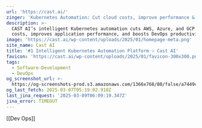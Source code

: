 ```yaml
---
url: 'https://cast.ai/'
zinger: 'Kubernetes Automation: Cut cloud costs, improve performance & enhance security'
description: >-
  CAST AI’s intelligent Kubernetes automation cuts AWS, Azure, and GCP cloud
  costs, improves application performance, and boosts DevOps productivity.
image: 'https://cast.ai/wp-content/uploads/2025/01/homepage-meta.png'
site_name: Cast AI
title: '#1 Intelligent Kubernetes Automation Platform – Cast AI'
favicon: 'https://cast.ai/wp-content/uploads/2025/01/favicon-300x300.png'
tags:
  - Software-Development
  - DevOps
og_screenshot_url: >-
  https://og-screenshots-prod.s3.amazonaws.com/1366x768/80/false/a7449c875f712ddbcea9b3062ec7627f011833f162e752f68c3d59a09a8baac1.jpeg
og_last_fetch: 2025-03-07T05:19:02.918Z
last_jina_request: '2025-03-09T06:09:19.347Z'
jina_error: TIMEOUT
---
```

[[Dev Ops]]
